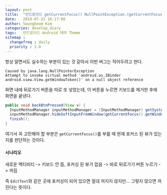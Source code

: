 ```yaml
---
layout: post
title:  "안드로이드 getCurrentFocus() NullPointException.(getCurrentFocus() NullPointException)."
date:   2019-07-22 16:17:00
author: Seungbeom Kim
categories: develop_diary
tags:	안드로이드 Android 테마 Theme
sitemap :
  changefreq : daily
  priority : 1.0
---
```


항상 알면서도 실수하는 부분이 있는 것 같아서 이번 버그는 적어두려고 한다.

```
Caused by java.lang.NullPointerException
Attempt to invoke virtual method 'android.os.IBinder android.view.View.getWindowToken()' on a null object reference
```

화면 내에 뒤로가기 버튼을 따로 또 넣었는데, 이 버튼을 누르면 키보드를 제거한 후에 화면을 끝낸다.

```java
public void backBtnPressed(View v) {
  InputMethodManager inputMethodManager = (InputMethodManager) getSystemService(INPUT_METHOD_SERVICE);
  inputMethodManager.hideSoftInputFromWindow(getCurrentFocus().getWindowToken(), 0);
  finish();
}
```

여기서 꼭 고민해야 할 부분은 `getCurrentFocus()`를 부를 때 현재 포커스 된 뷰가 있는지를 판단하는 것이다.

#### 시나리오
새로운 액티비티 -> 키보드 안 뜸, 포커싱 된 뷰가 없음 -> 바로 뒤로가기 버튼 누르기 -> 꺼짐

즉 `EditText`와 같은 곳에 포커싱이 되어 있으면 절대 꺼지지 않지만... 그렇지 않으면 꺼진다는 뜻이다.
